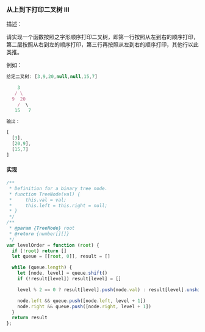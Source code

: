 ### 从上到下打印二叉树 III

描述：

请实现一个函数按照之字形顺序打印二叉树，即第一行按照从左到右的顺序打印，第二层按照从右到左的顺序打印，第三行再按照从左到右的顺序打印，其他行以此类推。

例如：

```js
给定二叉树: [3,9,20,null,null,15,7]

    3
   / \
  9  20
    /  \
   15   7

输出：

[
  [3],
  [20,9],
  [15,7]
]
```

#### 实现

```js
/**
 * Definition for a binary tree node.
 * function TreeNode(val) {
 *     this.val = val;
 *     this.left = this.right = null;
 * }
 */
/**
 * @param {TreeNode} root
 * @return {number[][]}
 */
var levelOrder = function (root) {
  if (!root) return []
  let queue = [[root, 0]], result = []

  while (queue.length) {
    let [node, level] = queue.shift()
    if (!result[level]) result[level] = []

    level % 2 == 0 ? result[level].push(node.val) : result[level].unshift(node.val)

    node.left && queue.push([node.left, level + 1])
    node.right && queue.push([node.right, level + 1])
  }
  return result
};
```
